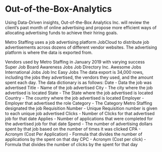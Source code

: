 # Out-of-the-Box-Analytics
Using Data-Driven insights, Out-of-the-Box Analytics Inc. will review the client’s past month of online advertising and propose more efficient ways of allocating advertising funds to achieve their hiring goals.

Metro Staffing uses a job advertising platform JobCloud to distribute job advertisements across dozens of different vendor websites. The advertising platform is where the data is exported from.

Vendors used by Metro Staffing in January 2019 with varying success
Super Job Board
Awareness Jobs
Job Directory Inc.
Awesome Jobs
International Jobs
Job Inc
Easy Jobs
The data export is 34,000 rows, including the jobs they advertised, the vendors they used, and the amount spent each day. The data dictionary is as follows:
Date - Data the job was advertised
Title - Name of the job advertised
City - The city where the job advertised is located
State - The State where the job advertised is located
Country - The country where the job advertised is located
Employer - Employer that advertised the role
Category - The Category Metro Staffing designated the job
Requisition Number - Unique Requisition number is given to each unique job advertised
Clicks - Number of Clicks for that advertised job for that date
Applies - Number of applications that were completed for the advertised job for that date
Spend - The number of advertising dollars spent by that job based on the number of times it was clicked
CPA - Acronym (Cost Per Application) - Formula that divides the number of applications by the spent on that day
CPC - Acronym (Cost per click) - Formula that divides the number of clicks by the spent for that day
